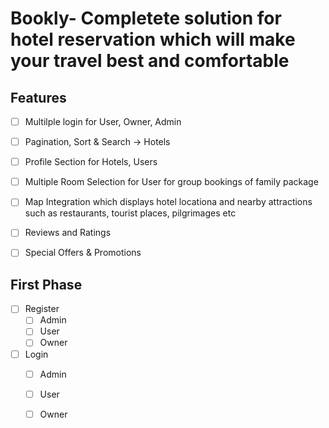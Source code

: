 # Bookly- Completete solution for hotel reservation which will make your travel best and comfortable

## Features
- [ ] Multilple login for User, Owner, Admin
- [ ] Pagination, Sort & Search -> Hotels
- [ ] Profile Section for Hotels, Users
- [ ] Multiple Room Selection for User for group bookings of family package
- [ ] Map Integration which displays hotel locationa and nearby attractions such as restaurants, tourist places, pilgrimages etc
- [ ] Reviews and Ratings 
- [ ] Special Offers & Promotions 


## First Phase
- [ ] Register
  - [ ] Admin
  - [ ] User
  - [ ] Owner

- [ ] Login
  - [ ] Admin
  - [ ] User
  - [ ] Owner
       